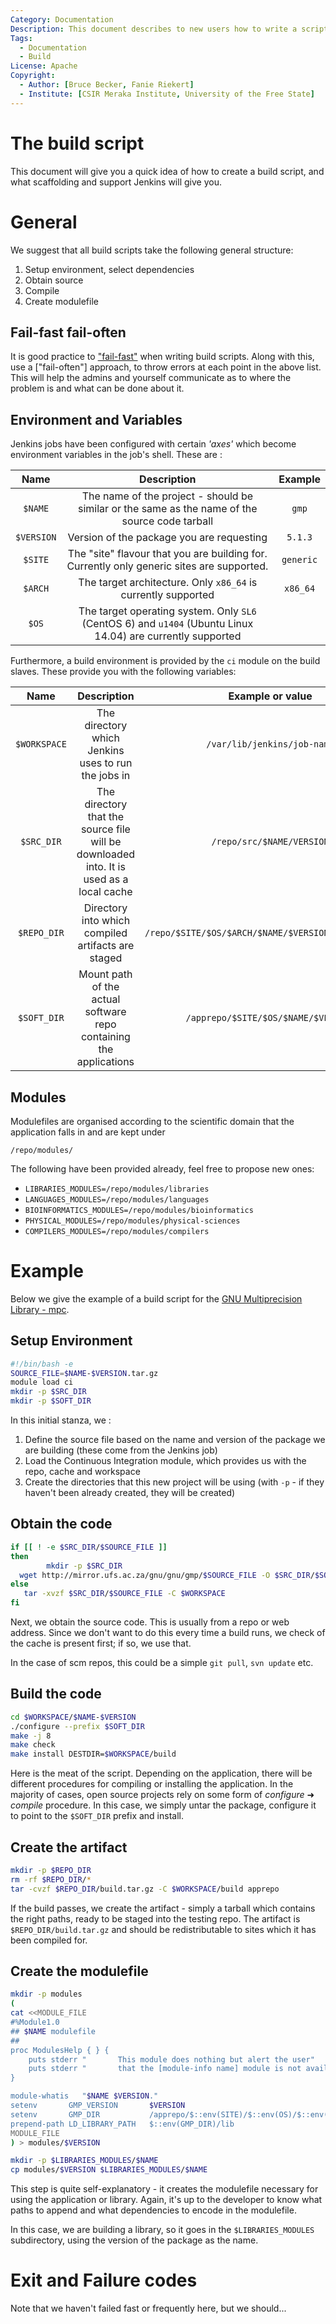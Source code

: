 ```yaml
---
Category: Documentation
Description: This document describes to new users how to write a script that will execute the build phase of their project or application, in the Jenkins instance at http://ci.sagrid.ac.za:8080
Tags:
  - Documentation
  - Build
License: Apache
Copyright:
  - Author: [Bruce Becker, Fanie Riekert]
  - Institute: [CSIR Meraka Institute, University of the Free State]
---
```


# The build script

This document will give you a quick idea of how to create a build script, and what scaffolding and support Jenkins will give you.

# General

We suggest that all build scripts take the following general structure:

  1. Setup environment, select dependencies
  2. Obtain source
  3. Compile
  4. Create modulefile

## Fail-fast fail-often

It is good practice to ["fail-fast"](http://en.wikipedia.org/wiki/Fail-fast) when writing build scripts. Along with this, use a ["fail-often"] approach, to throw errors at each point in the above list. This will help the admins and yourself communicate as to where the problem is and what can be done about it.

## Environment and Variables

Jenkins jobs have been configured with certain *'axes'* which become environment variables in the job's shell.
These are :

| Name | Description | Example |
|:----:|:-----------:|:-------:|
| `$NAME` | The name of the project - should be similar or the same as the name of the source code tarball | `gmp` |
| `$VERSION` | Version of the package you are requesting | `5.1.3` |
| `$SITE` | The "site" flavour that you are building for. Currently only generic sites are supported. | `generic` |
| `$ARCH` | The target architecture. Only `x86_64` is currently supported | `x86_64` |
| `$OS` | The target operating system. Only `SL6` (CentOS 6) and `u1404` (Ubuntu Linux 14.04) are currently supported |

Furthermore, a build environment is provided by the `ci` module on the build slaves. These provide you with the following variables:

| Name | Description | Example or value |
|:----:|:-----------:|:-------:|
| `$WORKSPACE` | The directory which Jenkins uses to run the jobs in | `/var/lib/jenkins/job-name`
| `$SRC_DIR` | The directory that the source file will be downloaded into. It is used as a local cache | `/repo/src/$NAME/VERSION` |
| `$REPO_DIR` | Directory into which compiled artifacts are staged | `/repo/$SITE/$OS/$ARCH/$NAME/$VERSION/build.tar.gz` |
| `$SOFT_DIR` | Mount path of the actual software repo containing the applications | `/apprepo/$SITE/$OS/$NAME/$VERSION` |

## Modules

Modulefiles are organised according to the scientific domain that the application falls in and are kept under
```
/repo/modules/
```
The following have been provided already, feel free to propose new ones:

  * `LIBRARIES_MODULES=/repo/modules/libraries`
  * `LANGUAGES_MODULES=/repo/modules/languages`
  * `BIOINFORMATICS_MODULES=/repo/modules/bioinformatics`
  * `PHYSICAL_MODULES=/repo/modules/physical-sciences`
  * `COMPILERS_MODULES=/repo/modules/compilers`


# Example
Below we give the example of a build script for the [GNU Multiprecision Library - mpc](http://www.multiprecision.org/).

## Setup Environment

```bash
#!/bin/bash -e
SOURCE_FILE=$NAME-$VERSION.tar.gz
module load ci
mkdir -p $SRC_DIR
mkdir -p $SOFT_DIR
```

In this initial stanza, we :

  1. Define the source file based on the name and version of the package we are building (these come from the Jenkins job)
  2. Load the Continuous Integration module, which provides us with the repo, cache and workspace
  3. Create the directories that this new project will be using (with `-p` - if they haven't been already created, they will be created)

## Obtain the code

```bash
if [[ ! -e $SRC_DIR/$SOURCE_FILE ]]
then
        mkdir -p $SRC_DIR
  wget http://mirror.ufs.ac.za/gnu/gnu/gmp/$SOURCE_FILE -O $SRC_DIR/$SOURCE_FILE
else
   tar -xvzf $SRC_DIR/$SOURCE_FILE -C $WORKSPACE
fi
```
Next, we obtain the source code. This is  usually from a repo or web address. Since we don't want to do this every time a build runs, we check of the cache is present first; if so, we use that.

In the case of scm repos, this could be a simple `git pull`, `svn update` etc.

## Build the code

```bash
cd $WORKSPACE/$NAME-$VERSION
./configure --prefix $SOFT_DIR
make -j 8
make check
make install DESTDIR=$WORKSPACE/build
```

Here is the meat of the script. Depending on the application, there will be different procedures for compiling or installing the application. In the majority of cases, open source projects rely on some form of *configure* &#10140; *compile* procedure.  <!-- define what build systems are available - cmake, make etc --> In this case, we simply untar the package, configure it to point to the `$SOFT_DIR` prefix and install.

## Create the artifact

```bash
mkdir -p $REPO_DIR
rm -rf $REPO_DIR/*
tar -cvzf $REPO_DIR/build.tar.gz -C $WORKSPACE/build apprepo
```
If the build passes, we create the artifact - simply a tarball which contains the right paths, ready to be staged into the testing repo. The artifact is `$REPO_DIR/build.tar.gz` and should be redistributable to sites which it has been compiled for.

## Create the modulefile

```bash
mkdir -p modules
(
cat <<MODULE_FILE
#%Module1.0
## $NAME modulefile
##
proc ModulesHelp { } {
    puts stderr "       This module does nothing but alert the user"
    puts stderr "       that the [module-info name] module is not available"
}

module-whatis   "$NAME $VERSION."
setenv       GMP_VERSION       $VERSION
setenv       GMP_DIR           /apprepo/$::env(SITE)/$::env(OS)/$::env(ARCH)/$NAME/$VERSION
prepend-path LD_LIBRARY_PATH   $::env(GMP_DIR)/lib
MODULE_FILE
) > modules/$VERSION

mkdir -p $LIBRARIES_MODULES/$NAME
cp modules/$VERSION $LIBRARIES_MODULES/$NAME
```
This step is quite self-explanatory - it creates the modulefile necessary for using the application or library. Again, it's up to the developer to know what paths to append and what dependencies to encode in the modulefile.

In this case, we are building a library, so it goes in the `$LIBRARIES_MODULES` subdirectory, using the version of the package as the name.

# Exit and Failure codes

Note that we haven't failed fast or frequently here, but we should... <!-- todo --> 
